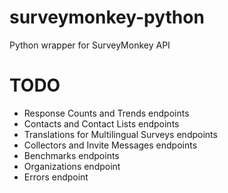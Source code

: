 # surveymonkey-python
Python wrapper for SurveyMonkey API

# TODO
- Response Counts and Trends endpoints
- Contacts and Contact Lists endpoints
- Translations for Multilingual Surveys endpoints
- Collectors and Invite Messages endpoints
- Benchmarks endpoints
- Organizations endpoint
- Errors endpoint
